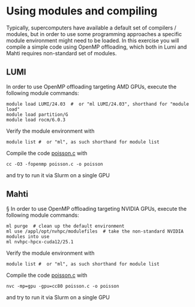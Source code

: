 <!--
SPDX-FileCopyrightText: 2025 CSC - IT Center for Science Ltd. <www.csc.fi>

SPDX-License-Identifier: CC-BY-4.0
-->

# Using modules and compiling

Typically, supercomputers have available a default set of compilers / modules,
but in order to use some programming approaches a specific module environment
might need to be loaded. In this exercise you will compile a simple code using
OpenMP offloading, which both in Lumi and Mahti requires non-standard set of modules.

## LUMI

In order to use OpenMP offloading targeting AMD GPUs, execute the following module commands:
```
module load LUMI/24.03  #  or "ml LUMI/24.03", shorthand for "module load"
module load partition/G
module load rocm/6.0.3
```
Verify the module environment with
```
module list #  or "ml", as such shorthand for module list
```
Compile the code [poisson.c](poisson.c) with
```
cc -O3 -fopenmp poisson.c -o poisson
```
and try to run it via Slurm on a single GPU

## Mahti
§
In order to use OpenMP offloading targeting NVIDIA GPUs, execute the following module commands:
```
ml purge  # clean up the default environment
ml use /appl/opt/nvhpc/modulefiles  # take the non-standard NVIDIA modules into use
ml nvhpc-hpcx-cuda12/25.1
```
Verify the module environment with
```
module list #  or "ml", as such shorthand for module list
```
Compile the code [poisson.c](poisson.c) with
```
nvc -mp=gpu -gpu=cc80 poisson.c -o poisson
```
and try to run it via Slurm on a single GPU



